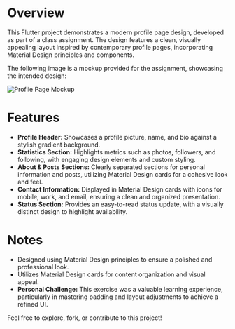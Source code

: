 # Overview
This Flutter project demonstrates a modern profile page design, developed as part of a class assignment. The design features a clean, visually appealing layout inspired by contemporary profile pages, incorporating Material Design principles and components.

The following image is a mockup provided for the assignment, showcasing the intended design:

![Profile Page Mockup](https://cdn6.aptoide.com/imgs/3/a/a/3aa63e17967be028411cba853348ed20_screen.png)

# Features
- **Profile Header:** Showcases a profile picture, name, and bio against a stylish gradient background.
- **Statistics Section:** Highlights metrics such as photos, followers, and following, with engaging design elements and custom styling.
- **About & Posts Sections:** Clearly separated sections for personal information and posts, utilizing Material Design cards for a cohesive look and feel.
- **Contact Information:** Displayed in Material Design cards with icons for mobile, work, and email, ensuring a clean and organized presentation.
- **Status Section:** Provides an easy-to-read status update, with a visually distinct design to highlight availability.

# Notes
- Designed using Material Design principles to ensure a polished and professional look.
- Utilizes Material Design cards for content organization and visual appeal.
- **Personal Challenge:** This exercise was a valuable learning experience, particularly in mastering padding and layout adjustments to achieve a refined UI.

Feel free to explore, fork, or contribute to this project!
